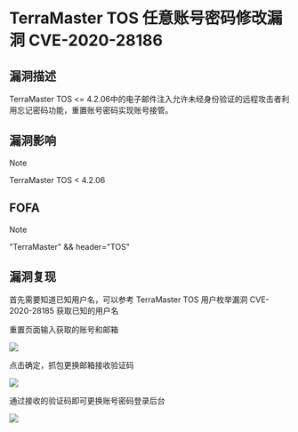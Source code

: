 # TerraMaster TOS 任意账号密码修改漏洞 CVE-2020-28186

## 漏洞描述

TerraMaster TOS <= 4.2.06中的电子邮件注入允许未经身份验证的远程攻击者利用忘记密码功能，重置账号密码实现账号接管。

## 漏洞影响

> [!NOTE]
>
> TerraMaster TOS < 4.2.06

## FOFA

> [!NOTE]
>
> "TerraMaster" && header="TOS"

## 漏洞复现

首先需要知道已知用户名，可以参考 TerraMaster TOS 用户枚举漏洞 CVE-2020-28185 获取已知的用户名

重置页面输入获取的账号和邮箱

![](http://wikioss.peiqi.tech/vuln/tm-5.png)

点击确定，抓包更换邮箱接收验证码

![](http://wikioss.peiqi.tech/vuln/tm-6.png)

通过接收的验证码即可更换账号密码登录后台

![](http://wikioss.peiqi.tech/vuln/tm-7.png)

